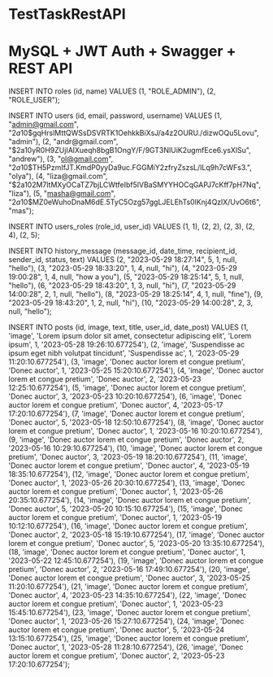 # TestTaskRestAPI
# MySQL + JWT Auth + Swagger + REST API

INSERT INTO roles (id, name)
VALUES (1, "ROLE_ADMIN"),
       (2, "ROLE_USER");
       
INSERT INTO users (id, email, password, username)
VALUES   (1, "admin@gmail.com", "$2a$10$gqHrslMttQWSsDSVRTK1OehkkBiXsJ/a4z2OURU./dizwOQu5Lovu", "admin"),
         (2, "andr@gmail.com", "$2a$10$yR0H9ZUjIAlXueqh8bgB1OngY/F/9GT3NlUiK2ugmfEce6.ysXlSu", "andrew"),
         (3, "ol@gmail.com", "$2a$10$TH5PzmIfJT.KmdP0yyDa9uc.FGGMiY2zfryZszsL/ILq9h7cWFs3.", "olya"),
         (4, "liza@gmail.com", "$2a$10$2M7ltMXyOCaTZ7bjLCWtfeIbf5lVBaSMYYHOCqGAPJ7cKff7pH7Nq", "liza"),
         (5, "masha@gmail.com", "$2a$10$MZ0eWuhoDnaM6dE.5TyC5Ozg57ggLJELEhTs0lKnj4QzlX/UvO6t6", "mas");
         
INSERT INTO users_roles (role_id, user_id)
VALUES (1, 1),
       (2, 2),
       (2, 3),
       (2, 4),
       (2, 5);
       
INSERT INTO history_message (message_id, date_time, recipient_id, sender_id, status, text)
VALUES (2, "2023-05-29 18:27:14", 5, 1, null, "hello"),
       (3, "2023-05-29 18:33:20", 1, 4, null, "hi"),
       (4, "2023-05-29 19:00:28", 1, 4, null, "how a you"),
       (5, "2023-05-29 18:25:14", 5, 1, null, "hello"),
       (6, "2023-05-29 18:43:20", 1, 3, null, "hi"),
       (7, "2023-05-29 14:00:28", 2, 1, null, "hello"),
       (8, "2023-05-29 18:25:14", 4, 1, null, "fine"),
       (9, "2023-05-29 18:43:20", 1, 2, null, "hi"),
       (10, "2023-05-29 14:00:28", 2, 3, null, "hello");
       
INSERT INTO posts (id, image, text, title, user_id, date_post)
VALUES (1, 'image', 'Lorem ipsum dolor sit amet, consectetur adipiscing elit', 'Lorem ipsum', 1, '2023-05-28 19:26:10.677254'),
       (2, 'image', 'Suspendisse ac ipsum eget nibh volutpat tincidunt', 'Suspendisse ac', 1, '2023-05-29 11:20:10.677254'),
       (3, 'image', 'Donec auctor lorem et congue pretium', 'Donec auctor', 1, '2023-05-25 15:20:10.677254'),
       (4, 'image', 'Donec auctor lorem et congue pretium', 'Donec auctor', 2, '2023-05-23 12:25:10.677254'),
       (5, 'image', 'Donec auctor lorem et congue pretium', 'Donec auctor', 3, '2023-05-23 10:20:10.677254'),
       (6, 'image', 'Donec auctor lorem et congue pretium', 'Donec auctor', 4, '2023-05-17 17:20:10.677254'),
       (7, 'image', 'Donec auctor lorem et congue pretium', 'Donec auctor', 5, '2023-05-18 12:50:10.677254'),
       (8, 'image', 'Donec auctor lorem et congue pretium', 'Donec auctor', 1, '2023-05-16 10:20:10.677254'),
       (9, 'image', 'Donec auctor lorem et congue pretium', 'Donec auctor', 2, '2023-05-16 10:29:10.677254'),
       (10, 'image', 'Donec auctor lorem et congue pretium', 'Donec auctor', 3, '2023-05-19 18:20:10.677254'),
       (11, 'image', 'Donec auctor lorem et congue pretium', 'Donec auctor', 4, '2023-05-19 18:35:10.677254'),
       (12, 'image', 'Donec auctor lorem et congue pretium', 'Donec auctor', 1, '2023-05-26 20:30:10.677254'),
       (13, 'image', 'Donec auctor lorem et congue pretium', 'Donec auctor', 1, '2023-05-26 20:35:10.677254'),
       (14, 'image', 'Donec auctor lorem et congue pretium', 'Donec auctor', 5, '2023-05-20 10:15:10.677254'),
       (15, 'image', 'Donec auctor lorem et congue pretium', 'Donec auctor', 1, '2023-05-19 10:12:10.677254'),
       (16, 'image', 'Donec auctor lorem et congue pretium', 'Donec auctor', 2, '2023-05-18 15:19:10.677254'),
       (17, 'image', 'Donec auctor lorem et congue pretium', 'Donec auctor', 5, '2023-05-20 13:35:10.677254'),
       (18, 'image', 'Donec auctor lorem et congue pretium', 'Donec auctor', 1, '2023-05-22 12:45:10.677254'),
       (19, 'image', 'Donec auctor lorem et congue pretium', 'Donec auctor', 2, '2023-05-16 17:49:10.677254'),
       (20, 'image', 'Donec auctor lorem et congue pretium', 'Donec auctor', 3, '2023-05-25 11:20:10.677254'),
       (21, 'image', 'Donec auctor lorem et congue pretium', 'Donec auctor', 4, '2023-05-23 14:35:10.677254'),
       (22, 'image', 'Donec auctor lorem et congue pretium', 'Donec auctor', 1, '2023-05-23 15:45:10.677254'),
       (23, 'image', 'Donec auctor lorem et congue pretium', 'Donec auctor', 1, '2023-05-26 15:27:10.677254'),
       (24, 'image', 'Donec auctor lorem et congue pretium', 'Donec auctor', 5, '2023-05-24 13:15:10.677254'),
       (25, 'image', 'Donec auctor lorem et congue pretium', 'Donec auctor', 1, '2023-05-28 11:28:10.677254'),
       (26, 'image', 'Donec auctor lorem et congue pretium', 'Donec auctor', 2, '2023-05-23 17:20:10.677254');
